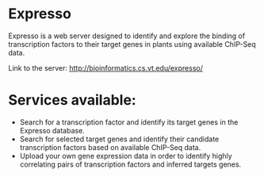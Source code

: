 # Expresso
Expresso is a web server designed to identify and explore the binding of transcription factors to their target genes in plants using available ChIP-Seq data.

Link to the server: http://bioinformatics.cs.vt.edu/expresso/

# Services available:

* Search for a transcription factor and identify its target genes in the Expresso database.
* Search for selected target genes and identify their candidate transcription factors based on available ChIP-Seq data.
* Upload your own gene expression data in order to identify highly correlating pairs of transcription factors and inferred targets genes.
